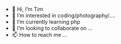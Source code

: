 - 👋 Hi, I’m Tim
- 👀 I’m interested in coding/photography/....
- 🌱 I’m currently learning php
- 💞️ I’m looking to collaborate on ...
- 📫 How to reach me ...

<!---
TimDKKR/TimDKKR is a ✨ special ✨ repository because its `README.md` (this file) appears on your GitHub profile.
You can click the Preview link to take a look at your changes.
--->

